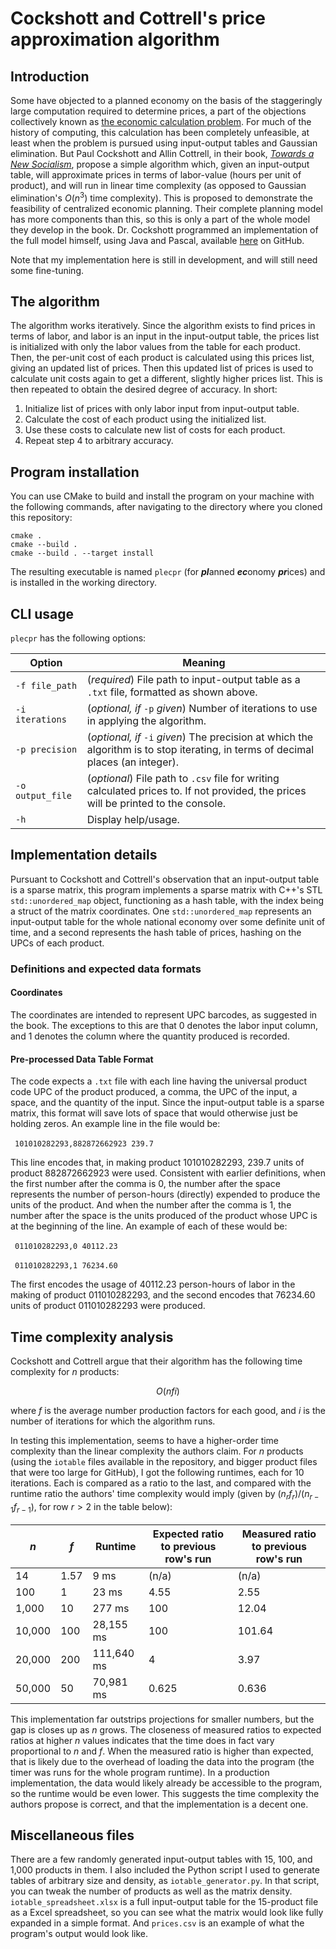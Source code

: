 # Cockshott and Cottrell's price approximation algorithm

## Introduction
Some have objected to a planned economy on the basis of the staggeringly large computation required to determine prices, a part of the objections collectively known as [the economic calculation problem](https://en.wikipedia.org/wiki/Economic_calculation_problem). For much of the history of computing, this calculation has been completely unfeasible, at least when the problem is pursued using input-output tables and Gaussian elimination. But Paul Cockshott and Allin Cottrell, in their book, [*Towards a New Socialism*](https://users.wfu.edu/cottrell/socialism_book/new_socialism.pdf), propose a simple algorithm which, given an input-output table, will approximate prices in terms of labor-value (hours per unit of product), and will run in linear time complexity (as opposed to Gaussian elimination's $O(n^3)$ time complexity). This is proposed to demonstrate the feasibility of centralized economic planning. Their complete planning model has more components than this, so this is only a part of the whole model they develop in the book. Dr. Cockshott programmed an implementation of the full model himself, using Java and Pascal, available [here](https://github.com/wc22m/5yearplan) on GitHub.

Note that my implementation here is still in development, and will still need some fine-tuning.

## The algorithm
The algorithm works iteratively. Since the algorithm exists to find prices in terms of labor, and labor is an input in the input-output table, the prices list is initialized with only the labor values from the table for each product. Then, the per-unit cost of each product is calculated using this prices list, giving an updated list of prices. Then this updated list of prices is used to calculate unit costs again to get a different, slightly higher prices list. This is then repeated to obtain the desired degree of accuracy. In short:

  1. Initialize list of prices with only labor input from input-output table.
  2. Calculate the cost of each product using the initialized list.
  3. Use these costs to calculate new list of costs for each product.
  4. Repeat step 4 to arbitrary accuracy.

## Program installation 
You can use CMake to build and install the program on your machine with the following commands, after navigating to the directory where you cloned this repository:

```
cmake .
cmake --build .
cmake --build . --target install
```

The resulting executable is named `plecpr` (for ***pl***anned ***ec***onomy ***pr***ices) and is installed in the working directory.

## CLI usage
`plecpr` has the following options:

Option | Meaning
--- | ---
`-f file_path` | (*required*) File path to input-output table as a `.txt` file, formatted as shown above.
`-i iterations` | (*optional, if* `-p` *given*) Number of iterations to use in applying the algorithm.
`-p precision` | (*optional, if* `-i` *given*) The precision at which the algorithm is to stop iterating, in terms of decimal places (an integer).
`-o output_file` | (*optional*) File path to `.csv` file for writing calculated prices to. If not provided, the prices will be printed to the console.
`-h` | Display help/usage.

## Implementation details
Pursuant to Cockshott and Cottrell's observation that an input-output table is a sparse matrix, this program implements a sparse matrix with C++'s STL `std::unordered_map` object, functioning as a hash table, with the index being a struct of the matrix coordinates. One `std::unordered_map` represents an input-output table for the whole national economy over some definite unit of time, and a second represents the hash table of prices, hashing on the UPCs of each product.

### Definitions and expected data formats

#### Coordinates
The coordinates are intended to represent UPC barcodes, as suggested in the book. The exceptions to this are that 0 denotes the labor input column, and 1 denotes the column where the quantity produced is recorded. 

#### Pre-processed Data Table Format
The code expects a `.txt` file with each line having the universal product code UPC of the product produced, a comma, the UPC of the input, a space, and the quantity of the input. Since the input-output table is a sparse matrix, this format will save lots of space that would otherwise just be holding zeros. An example line in the file would be:

&ensp;`101010282293,882872662923 239.7`

This line encodes that, in making product 101010282293, 239.7 units of product 882872662923 were used. Consistent with earlier definitions, when the first number after the comma is 0, the number after the space represents the number of person-hours (directly) expended to produce the units of the product. And when the number after the comma is 1, the number after the space is the units produced of the product whose UPC is at the beginning of the line. An example of each of these would be:

&ensp;`011010282293,0 40112.23`

&ensp;`011010282293,1 76234.60`

The first encodes the usage of 40112.23 person-hours of labor in the making of product 011010282293, and the second encodes that 76234.60 units of product 011010282293 were produced. 


## Time complexity analysis
Cockshott and Cottrell argue that their algorithm has the following time complexity for $n$ products:

$$
O(nfi)
$$

where $f$ is the average number production factors for each good, and $i$ is the number of iterations for which the algorithm runs. 

In testing this implementation, seems to have a higher-order time complexity than the linear complexity the authors claim. For $n$ products (using the `iotable` files available in the repository, and bigger product files that were too large for GitHub), I got the following runtimes, each for 10 iterations. Each is compared as a ratio to the last, and compared with the runtime ratio the authors' time complexity would imply (given by $(n_r f_r)/(n_{r-1} f_{r-1})$, for row $r > 2$ in the table below):

$n$ | $f$ | Runtime | Expected ratio to previous row's run | Measured ratio to previous row's run
--- | --- | --- | --- | ---
14 | 1.57 | 9 ms | (n/a) | (n/a)
100 | 1 | 23 ms | 4.55 | 2.55
1,000 | 10 | 277 ms | 100 | 12.04
10,000 | 100 | 28,155 ms | 100 | 101.64
20,000 | 200 | 111,640 ms | 4 | 3.97
50,000 | 50 | 70,981 ms | 0.625 | 0.636

This implementation far outstrips projections for smaller numbers, but the gap is closes up as $n$ grows. The closeness of measured ratios to expected ratios at higher $n$ values indicates that the time does in fact vary proportional to $n$ and $f$. When the measured ratio is higher than expected, that is likely due to the overhead of loading the data into the program (the timer was runs for the whole program runtime). In a production implementation, the data would likely already be accessible to the program, so the runtime would be even lower. This suggests the time complexity the authors propose is correct, and that the implementation is a decent one. 

## Miscellaneous files
There are a few randomly generated input-output tables with 15, 100, and 1,000 products in them. I also included the Python script I used to generate tables of arbitrary size and density, as `iotable_generator.py`. In that script, you can tweak the number of products as well as the matrix density. `iotable_spreadsheet.xlsx` is a full input-output table for the 15-product file as a Excel spreadsheet, so you can see what the matrix would look like fully expanded in a simple format. And `prices.csv` is an example of what the program's output would look like. 
